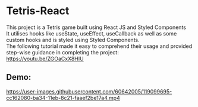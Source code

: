 # Tetris-React
This project is a Tetris game built using React JS and Styled Components <br>
It utilises hooks like useState, useEffect, useCallback as well as some custom hooks and is styled using Styled Components.<br>
The following tutorial made it easy to comprehend their usage and provided step-wise guidance in completing the project: https://youtu.be/ZGOaCxX8HIU


## Demo:
https://user-images.githubusercontent.com/60642005/119099695-cc162080-ba34-11eb-8c21-faaef2be17a4.mp4

